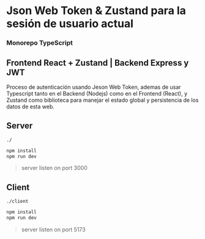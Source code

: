 # Json Web Token & Zustand para la sesión de usuario actual

### Monorepo TypeScript

## Frontend React + Zustand | Backend Express y JWT

Proceso de autenticación usando Jeson Web Token, ademas de usar Typescript tanto en el Backend (Nodejs) como en el Frontend (React), y Zustand como biblioteca para manejar el estado global y persistencia de los datos de esta web.

## Server

`./`
```bash
npm install
npm run dev
```

> server listen on port 3000

## Client 

`./client`
```bash
npm install
npm run dev
```

> server listen on port 5173
